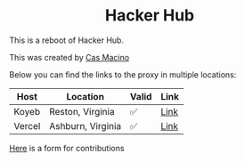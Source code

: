 <div align="center">
  <h1>Hacker Hub</h1>
</div>

This is a reboot of Hacker Hub.

This was created by [Cas Macino](https://github.com/Cas-Student)

Below you can find the links to the proxy in multiple locations:

| Host | Location | Valid | Link |
| -------------- | -------- | ----- | ---- |
| Koyeb | Reston, Virginia | :white_check_mark: | [Link](https://eerie-chantalle-hacker-hub-72c5e9c1.koyeb.app/) |
| Vercel | Ashburn, Virginia | :white_check_mark: | [Link](https://proxy-xi-three.vercel.app/) |

[Here](https://forms.office.com/r/8JyNhKAATh) is a form for contributions 
